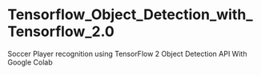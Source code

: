 # Tensorflow_Object_Detection_with_Tensorflow_2.0
Soccer Player recognition using TensorFlow 2 Object Detection API With Google Colab
